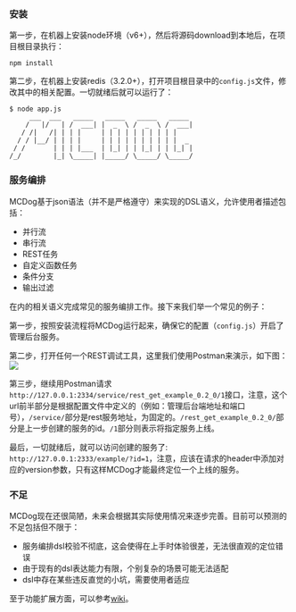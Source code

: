 ### 安装

第一步，在机器上安装node环境（v6+），然后将源码download到本地后，在项目根目录执行：

```
npm install
```

第二步，在机器上安装redis（3.2.0+），打开项目根目录中的`config.js`文件，修改其中的相关配置。一切就绪后就可以运行了：

```
$ node app.js
     ___  ___   _____   _____   _____   _____
    /   |/   | /  ___| |  _  \ /  _  \ /  ___|
   / /|   /| | | |     | | | | | | | | | |
  / / |__/ | | | |     | | | | | | | | | |  _
 / /       | | | |___  | |_| | | |_| | | |_| |
/_/        |_| \_____| |_____/ \_____/ \_____/

```

### 服务编排

MCDog基于json语法（并不是严格遵守）来实现的DSL语义，允许使用者描述包括：

- 并行流
- 串行流
- REST任务
- 自定义函数任务
- 条件分支
- 输出过滤

在内的相关语义完成常见的服务编排工作。接下来我们举一个常见的例子：

第一步，按照安装流程将MCDog运行起来，确保它的配置（`config.js`）开启了管理后台服务。

第二步，打开任何一个REST调试工具，这里我们使用Postman来演示，如下图：
![](https://github.com/kazaff/mosquito-coil-dog/blob/master/docs/create.png)

第三步，继续用Postman请求`http://127.0.0.1:2334/service/rest_get_example_0.2_0/1`接口，注意，这个url前半部分是根据配置文件中定义的（例如：管理后台端地址和端口号），`/service/`部分是rest服务地址，为固定的。`/rest_get_example_0.2_0/`部分是上一步创建的服务的id。`/1`部分则表示将指定服务上线。

最后，一切就绪后，就可以访问创建的服务了: `http://127.0.0.1:2333/example/?id=1`，注意，应该在请求的header中添加对应的version参数，只有这样MCDog才能最终定位一个上线的服务。

### 不足

MCDog现在还很简陋，未来会根据其实际使用情况来逐步完善。目前可以预测的不足包括但不限于：

- 服务编排dsl校验不彻底，这会使得在上手时体验很差，无法很直观的定位错误
- 由于现有的dsl表达能力有限，个别复杂的场景可能无法适配
- dsl中存在某些违反直觉的小坑，需要使用者适应

至于功能扩展方面，可以参考[wiki](https://github.com/kazaff/mosquito-coil-dog/wiki)。
